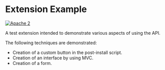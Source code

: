 # Extension Example

[![Apache 2](http://img.shields.io/badge/license-Apache%202-blue.svg)](http://www.apache.org/licenses/LICENSE-2.0)

A test extension intended to demonstrate various aspects of using the API.

The following techniques are demonstrated:
* Creation of a custom button in the post-install script.
* Creation of an interface by using MVC.
* Creation of a form.
